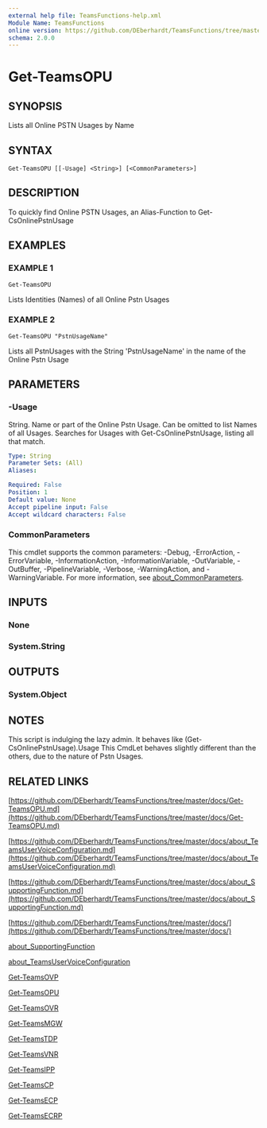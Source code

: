 ```yaml
---
external help file: TeamsFunctions-help.xml
Module Name: TeamsFunctions
online version: https://github.com/DEberhardt/TeamsFunctions/tree/master/docs/Get-TeamsOPU.md
schema: 2.0.0
---
```


# Get-TeamsOPU

## SYNOPSIS
Lists all Online PSTN Usages by Name

## SYNTAX

```
Get-TeamsOPU [[-Usage] <String>] [<CommonParameters>]
```

## DESCRIPTION
To quickly find Online PSTN Usages, an Alias-Function to Get-CsOnlinePstnUsage

## EXAMPLES

### EXAMPLE 1
```
Get-TeamsOPU
```

Lists Identities (Names) of all Online Pstn Usages

### EXAMPLE 2
```
Get-TeamsOPU "PstnUsageName"
```

Lists all PstnUsages with the String 'PstnUsageName' in the name of the Online Pstn Usage

## PARAMETERS

### -Usage
String.
Name or part of the Online Pstn Usage.
Can be omitted to list Names of all Usages.
Searches for Usages with Get-CsOnlinePstnUsage, listing all that match.

```yaml
Type: String
Parameter Sets: (All)
Aliases:

Required: False
Position: 1
Default value: None
Accept pipeline input: False
Accept wildcard characters: False
```

### CommonParameters
This cmdlet supports the common parameters: -Debug, -ErrorAction, -ErrorVariable, -InformationAction, -InformationVariable, -OutVariable, -OutBuffer, -PipelineVariable, -Verbose, -WarningAction, and -WarningVariable. For more information, see [about_CommonParameters](http://go.microsoft.com/fwlink/?LinkID=113216).

## INPUTS

### None
### System.String
## OUTPUTS

### System.Object
## NOTES
This script is indulging the lazy admin.
It behaves like (Get-CsOnlinePstnUsage).Usage
This CmdLet behaves slightly different than the others, due to the nature of Pstn Usages.

## RELATED LINKS

[https://github.com/DEberhardt/TeamsFunctions/tree/master/docs/Get-TeamsOPU.md](https://github.com/DEberhardt/TeamsFunctions/tree/master/docs/Get-TeamsOPU.md)

[https://github.com/DEberhardt/TeamsFunctions/tree/master/docs/about_TeamsUserVoiceConfiguration.md](https://github.com/DEberhardt/TeamsFunctions/tree/master/docs/about_TeamsUserVoiceConfiguration.md)

[https://github.com/DEberhardt/TeamsFunctions/tree/master/docs/about_SupportingFunction.md](https://github.com/DEberhardt/TeamsFunctions/tree/master/docs/about_SupportingFunction.md)

[https://github.com/DEberhardt/TeamsFunctions/tree/master/docs/](https://github.com/DEberhardt/TeamsFunctions/tree/master/docs/)

[about_SupportingFunction]()

[about_TeamsUserVoiceConfiguration]()

[Get-TeamsOVP]()

[Get-TeamsOPU]()

[Get-TeamsOVR]()

[Get-TeamsMGW]()

[Get-TeamsTDP]()

[Get-TeamsVNR]()

[Get-TeamsIPP]()

[Get-TeamsCP]()

[Get-TeamsECP]()

[Get-TeamsECRP]()

